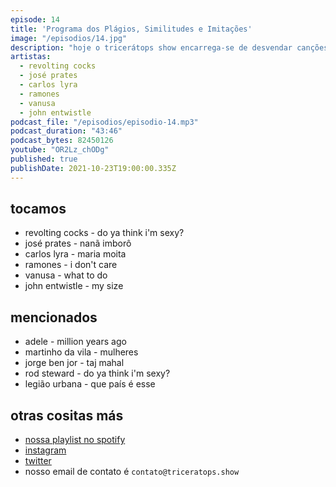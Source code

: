 ```yaml
---
episode: 14
title: 'Programa dos Plágios, Similitudes e Imitações'
image: "/episodios/14.jpg"
description: "hoje o tricerátops show encarrega-se de desvendar canções polêmicas, que foram alvos de acusações, até mesmo tretas judiciais... será que os gringos roubaram apenas nosso ouro nacional? ou nossa matéria-prima criativa também está sendo roubada?"
artistas:
  - revolting cocks
  - josé prates
  - carlos lyra
  - ramones
  - vanusa
  - john entwistle
podcast_file: "/episodios/episodio-14.mp3"
podcast_duration: "43:46"
podcast_bytes: 82450126
youtube: "OR2Lz_chODg"
published: true
publishDate: 2021-10-23T19:00:00.335Z
---
```

## tocamos

* revolting cocks - do ya think i'm sexy?
* josé prates - nanã imborô
* carlos lyra - maria moita
* ramones - i don't care
* vanusa - what to do
* john entwistle - my size

## mencionados

* adele - million years ago
* martinho da vila - mulheres
* jorge ben jor - taj mahal
* rod steward - do ya think i'm sexy?
* legião urbana - que país é esse

## otras cositas más

* [nossa playlist no spotify](https://open.spotify.com/playlist/0UiztKuga6LmTAxWTsUQdw?si=fb96026bc1994d90)
* [instagram](https://www.instagram.com/triceratops.show/)
* [twitter](https://twitter.com/TriceratopsShow/)
* nosso email de contato é `contato@triceratops.show`